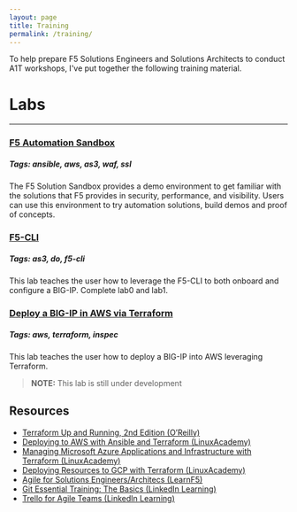 ```yaml
---
layout: page
title: Training
permalink: /training/
---
```


To help prepare F5 Solutions Engineers and Solutions Architects to conduct A1T workshops, I've put together the following training material.

# Labs
---

### [F5 Automation Sandbox](https://clouddocs.f5.com/training/automation-sandbox/)
##### Tags: ansible, aws, as3, waf, ssl
The F5 Solution Sandbox provides a demo environment to get familiar with the solutions that F5 provides in security, performance, and visibility. Users can use this environment to try automation solutions, build demos and proof of concepts.

### [F5-CLI]((https://f5solutionsengineering.github.io/UDF-DevOps-Base/labs/))
##### Tags: as3, do, f5-cli
This lab teaches the user how to leverage the F5-CLI to both onboard and configure a BIG-IP.  Complete lab0 and lab1.

### [Deploy a BIG-IP in AWS via Terraform](#)
##### Tags: aws, terraform, inspec
This lab teaches the user how to deploy a BIG-IP into AWS leveraging Terraform.
> **NOTE:** This lab is still under development

Resources
---

- [Terraform Up and Running, 2nd Edition (O’Reilly)](https://learning.oreilly.com/library/view/terraform-up/9781492046899/)
- [Deploying to AWS with Ansible and Terraform (LinuxAcademy)](https://linuxacademy.com/cp/modules/view/id/187)
- [Managing Microsoft Azure Applications and Infrastructure with Terraform (LinuxAcademy)](https://linuxacademy.com/cp/modules/view/id/432)
- [Deploying Resources to GCP with Terraform (LinuxAcademy)](https://linuxacademy.com/cp/modules/view/id/402)
- [Agile for Solutions Engineers/Architecs (LearnF5)](https://f5u.csod.com/samldefault.aspx?ouid=2&ReturnURL=%252fDeepLink%252fProcessRedirect.aspx%253fmodule%253dphnxdriver%2526routename%253dAdmin%252fPlayerPageRedirectHandler%2526Route%253d%25252flms-learner-playlist%25252fPlaylistDetails%2526Parameters%253dplaylistId%2525253dd24d37c7-e6c2-46b7-bce8-48b6301c1366)
- [Git Essential Training: The Basics (LinkedIn Learning)](https://www.linkedin.com/learning/git-essential-training-the-basics?u=2284609)
- [Trello for Agile Teams (LinkedIn Learning)](https://www.linkedin.com/learning/trello-for-agile-teams?u=2284609)